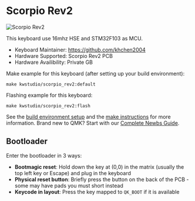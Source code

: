 # Scorpio Rev2

![Scorpio Rev2](https://i.imgur.com/pfSLX67h.jpeg)

This keyboard use 16mhz HSE and STM32F103 as MCU.

* Keyboard Maintainer: https://github.com/khchen2004
* Hardware Supported: Scorpio Rev2 PCB
* Hardware Availibility: Private GB

Make example for this keyboard (after setting up your build environment):
    
    make kwstudio/scorpio_rev2:default
    
Flashing example for this keyboard:

    make kwstudio/scorpio_rev2:flash
    
See the [build environment setup](https://docs.qmk.fm/#/getting_started_build_tools) and the [make instructions](https://docs.qmk.fm/#/getting_started_make_guide) for more information. Brand new to QMK? Start with our [Complete Newbs Guide](https://docs.qmk.fm/#/newbs).

## Bootloader

Enter the bootloader in 3 ways:

* **Bootmagic reset**: Hold down the key at (0,0) in the matrix (usually the top left key or Escape) and plug in the keyboard
* **Physical reset button**: Briefly press the button on the back of the PCB - some may have pads you must short instead
* **Keycode in layout**: Press the key mapped to `QK_BOOT` if it is available